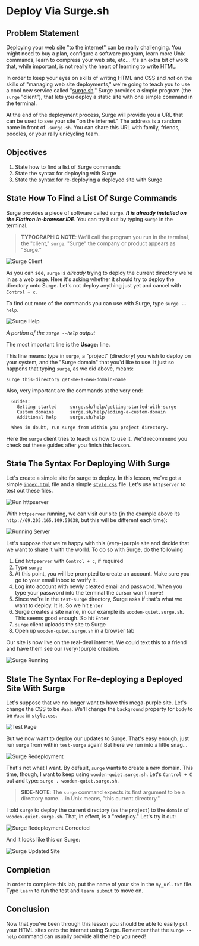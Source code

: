 # Deploy Via Surge.sh

## Problem Statement

Deploying your web site "to the internet" can be really challenging. You might
need to buy a plan, configure a software program, learn more Unix commands,
learn to compress your web site, etc... It's an extra bit of work that, while
important, is not really the heart of learning to write HTML.

In order to keep your eyes on skills of writing HTML and CSS and _not_ on the
skills of "managing web site deployments," we're going to teach you to use a
cool new service called "[surge.sh][surgesh]." Surge provides a simple program
(the `surge` "client"), that lets you deploy a static site with one simple
command in the terminal.

At the end of the deployment process, Surge will provide you a URL that can be
used to see your site "on the internet." The address is a random name in
front of `.surge.sh`. You can share this URL with family, friends, poodles, or
your rally unicycling team.

## Objectives

1.  State how to find a list of Surge commands
2.  State the syntax for deploying with Surge
3.  State the syntax for re-deploying a deployed site with Surge

## State How To Find a List Of Surge Commands

Surge provides a piece of software called `surge`. _**It is already installed
on the Flatiron in-browser IDE**_. You can try it out by typing `surge` in the
terminal.

> **TYPOGRAPHIC NOTE**: We'll call the program you run in the terminal, the
> "client," `surge`. "Surge" the company or product appears as "Surge."

![Surge Client](https://curriculum-content.s3.amazonaws.com/web-development/deploy-via-surge/surge_bare_command.png)

As you can see, `surge` is _already_ trying to deploy the current directory
we're in as a web page. Here it's asking whether it should try to deploy the
directory onto Surge. Let's not deploy anything just yet and cancel with
`Control + c`.

To find out more of the commands you can use with Surge, type `surge --help`.

![Surge Help](https://curriculum-content.s3.amazonaws.com/skills-front-end-web-development/surge/surge_help.png)

_A portion of the `surge --help` output_

The most important line is the **Usage:** line.

This line means: type in `surge`, a "project" (directory) you wish to deploy on
your system, and the "Surge domain" that you'd like to use. It just so happens
that typing `surge`, as we did above, means:

`surge this-directory get-me-a-new-domain-name`

Also, very important are the commands at the very end:

```text
  Guides:
    Getting started     surge.sh/help/getting-started-with-surge
    Custom domains      surge.sh/help/adding-a-custom-domain
    Additional help     surge.sh/help

  When in doubt, run surge from within you project directory.
```

Here the `surge` client tries to teach us how to use it. We'd recommend you
check out these guides after you finish this lesson.

## State The Syntax For Deploying With Surge

Let's create a simple site for surge to deploy. In this lesson, we've got a
simple [`index.html`][isrc] file and a simple [`style.css`][ssrc] file. Let's
use `httpserver` to test out these files.

![Run httpserver](https://curriculum-content.s3.amazonaws.com/skills-front-end-web-development/surge/01_httpserver.png)

With `httpserver` running, we can visit our site (in the example above its
`http://69.205.165.109:59038`, but this will be different each time):

![Running Server](https://curriculum-content.s3.amazonaws.com/skills-front-end-web-development/surge/02_httpserver_running.png)

Let's suppose that we're happy with this (very-)purple site and decide that we
want to share it with the world. To do so with Surge, do the following

1.  End `httpserver` with `Control + c`, if required
2.  Type `surge`
3.  At this point, you will be prompted to create an account. Make sure you go to
    your email inbox to verify it.
4.  Log into account with newly created email and password. When you type your
    password into the terminal the cursor won't move!
5.  Since we're in the `test-surge` directory, Surge asks if that's what we want
    to deploy. It is. So we hit `Enter`
6.  Surge creates a site name, in our example its `wooden-quiet.surge.sh`. This
    seems good enough. So hit `Enter`
7.  `surge` client uploads the site to Surge
8.  Open up `wooden-quiet.surge.sh` in a browser tab

Our site is now live on the real-deal internet. We could text this to a friend
and have them see our (very-)purple creation.

![Surge Running](https://curriculum-content.s3.amazonaws.com/skills-front-end-web-development/surge/03_surge_running.png)

## State The Syntax For Re-deploying a Deployed Site With Surge

Let's suppose that we no longer want to have this mega-purple site. Let's
change the CSS to be `#aaa`. We'll change the `background` property for `body`
to be `#aaa` in `style.css`.

![Test Page](https://curriculum-content.s3.amazonaws.com/skills-front-end-web-development/surge/04_httpserver_css_change.png)

But we now want to deploy our updates to Surge. That's easy enough, just run
`surge` from within `test-surge` again! But here we run into a little snag...

![Surge Redeployment](https://curriculum-content.s3.amazonaws.com/skills-front-end-web-development/surge/05_surge_wants_new_name.png)

That's not what I want. By default, `surge` wants to create a _new_ domain. This
time, though, I want to keep using `wooden-quiet.surge.sh`. Let's `Control + C`
out and type: `surge . wooden-quiet.surge.sh`.

> **SIDE-NOTE**: The `surge` command expects its first argument to be a directory
> name. `.` in Unix means, "this current directory."

I told `surge` to deploy the current directory (as the `project`) to the
`domain` of `wooden-quiet.surge.sh`. That, in effect, is a "redeploy." Let's try
it out:

![Surge Redeployment Corrected](https://curriculum-content.s3.amazonaws.com/skills-front-end-web-development/surge/06_surge_old_name.png)

And it looks like this on Surge:

![Surge Updated Site](https://curriculum-content.s3.amazonaws.com/skills-front-end-web-development/surge/07_updated_surge.png)

## Completion

In order to complete this lab, put the name of your site in the `my_url.txt`
file. Type `learn` to run the test and `learn submit` to move on.

## Conclusion

Now that you've been through this lesson you should be able to easily put your
HTML sites onto the internet using Surge. Remember that the `surge --help`
command can usually provide all the help you need!

[surgesh]: http://surge.sh/
[isrc]: https://raw.githubusercontent.com/learn-co-curriculum/deploy-via-surge/master/index.html
[ssrc]: https://raw.githubusercontent.com/learn-co-curriculum/deploy-via-surge/master/style.css
